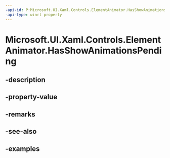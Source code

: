 ```yaml
---
-api-id: P:Microsoft.UI.Xaml.Controls.ElementAnimator.HasShowAnimationsPending
-api-type: winrt property
---
```


# Microsoft.UI.Xaml.Controls.ElementAnimator.HasShowAnimationsPending

<!--
protected bool HasShowAnimationsPending { get; }
-->


## -description

## -property-value

## -remarks

## -see-also

## -examples


